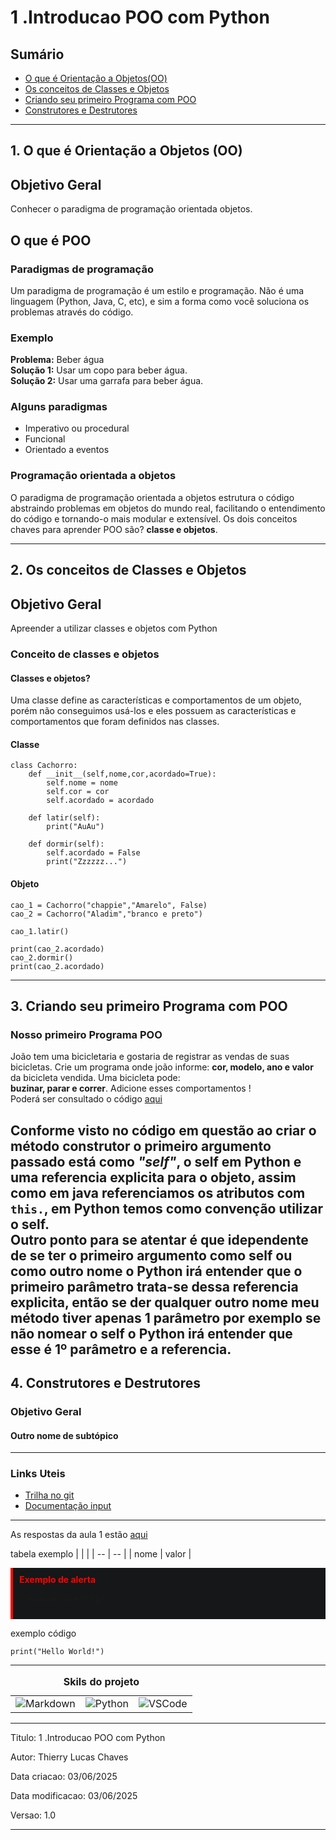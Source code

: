 # 1 .Introducao POO com Python
## Sumário 
- [O que é Orientação a Objetos(OO)](#1-introducao-poo-com-python)
- [Os conceitos de Classes e Objetos](#2-os-conceitos-de-classes-e-objetos)
- [Criando seu primeiro Programa com POO](#3-criando-seu-primeiro-programa-com-poo)
- [Construtores e Destrutores](#4-construtores-e-destrutores)
---

## 1. O que é Orientação a Objetos (OO)  
## Objetivo Geral 
Conhecer o paradigma de programação orientada objetos. 
## O que é POO
### Paradigmas de programação 
Um paradigma de programação é um estilo e programação. Não é uma linguagem (Python, Java, C, etc), e sim a forma como você soluciona os problemas através do código. 
### Exemplo
**Problema:** Beber água  
**Solução 1:** Usar um copo para beber água.  
**Solução 2:** Usar uma garrafa para beber água.  
### Alguns paradigmas 
- Imperativo ou procedural 
- Funcional 
- Orientado a eventos

### Programação orientada a objetos
O paradigma de programação orientada a objetos estrutura o código abstraindo problemas em objetos do mundo real, facilitando o entendimento do código e tornando-o mais modular e extensível. Os dois conceitos chaves para aprender POO são?
**classe e objetos**.

---

## 2. Os conceitos de Classes e Objetos
## Objetivo Geral 
Apreender a utilizar classes e objetos com Python
### Conceito de classes e objetos 
#### Classes e objetos?
Uma classe define as características e comportamentos de um objeto, porém não conseguimos usá-los e eles possuem as características e comportamentos que foram definidos nas classes.  
#### Classe
```
class Cachorro:
    def __init__(self,nome,cor,acordado=True):
        self.nome = nome
        self.cor = cor
        self.acordado = acordado 

    def latir(self):
        print("AuAu")

    def dormir(self):
        self.acordado = False
        print("Zzzzzz...")

```

#### Objeto
```
cao_1 = Cachorro("chappie","Amarelo", False)
cao_2 = Cachorro("Aladim","branco e preto")

cao_1.latir()

print(cao_2.acordado)
cao_2.dormir()
print(cao_2.acordado)

```
---
## 3. Criando seu primeiro Programa com POO
### Nosso primeiro Programa POO
João tem uma bicicletaria e gostaria de registrar as vendas de suas bicicletas. Crie um programa onde joão informe: **cor, modelo, ano e valor** da bicicleta vendida. Uma bicicleta pode:  
**buzinar, parar e correr**. Adicione esses comportamentos !  
Poderá ser consultado o código [aqui](src/01_desafio_bicicletaria.py)

Conforme visto no código em questão ao criar o método construtor o primeiro argumento passado está como *"self"*, o self em Python e uma referencia explicita  para o objeto, assim como em java referenciamos os atributos com `this.`, em Python temos como convenção utilizar o self.  
Outro ponto para se atentar é que idependente de se ter o primeiro argumento como self ou como outro nome o Python irá entender que o primeiro parâmetro trata-se dessa referencia explicita, então se der qualquer outro nome meu método tiver apenas 1 parâmetro por exemplo se não nomear o self o Python irá entender que esse é 1º parâmetro e a referencia.  
---
## 4. Construtores e Destrutores
### Objetivo Geral 
#### Outro nome de subtópico
---

### Links Uteis
- [Trilha no git](https://github.com/digitalinnovationone/trilha-python-dio)
- [Documentação input](https://doc.python.org/3/library/functions.html#input)
---
As respostas da aula 1 estão [aqui](IMGS)

tabela exemplo 
| | |
| -- | -- |
| nome | valor |

<div style="border-left: 4px solid red; background-color:rgb(22, 23, 24); padding: 10px;">
  <strong style="color: red;">Exemplo de alerta</strong>
  <p> Somente um exemplo.</p>
</div>

exemplo código 
```
print("Hello World!")
```
---
<table style="text-align: center; width: 100%;"> 
<caption><b>Skils do projeto </b></caption>
<tr>
    <td style="text-align: center;">
    <img alt="Markdown" src="https://img.shields.io/badge/markdown-%23000000.svg?style=for-the-badge&logo=markdown&logoColor=white"/>
    </td>
    <td style="text-align: center;">
    <img alt="Python" src="https://img.shields.io/badge/python-3670A0?style=for-the-badge&logo=python&logoColor=ffdd54"/>
    </td>
    <td style="text-align: center;">
    <img alt="VSCode" src="https://img.shields.io/badge/Visual%20Studio%20Code-0078d7.svg?style=for-the-badge&logo=visual-studio-code&logoColor=white"/>
    </td>
<tr> 
</table>

---
Titulo: 1 .Introducao POO com Python 

Autor: Thierry Lucas Chaves

Data criacao: 03/06/2025

Data modificacao: 03/06/2025

Versao: 1.0  

---